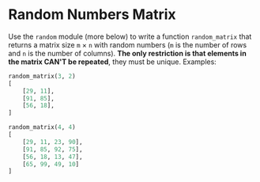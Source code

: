 # Random Numbers Matrix

Use the `random` module (more below) to write a function `random_matrix` that returns a matrix size `m` × `n` with random numbers (`m` is the number of rows and `n` is the number of columns).
**The only restriction is that elements in the matrix CAN'T be repeated**, they must be unique. Examples:

```python
random_matrix(3, 2)
[
    [29, 11],
    [91, 85],
    [56, 18],
]

random_matrix(4, 4)
[
    [29, 11, 23, 90],
    [91, 85, 92, 75],
    [56, 18, 13, 47],
    [65, 99, 49, 10]
]
```
